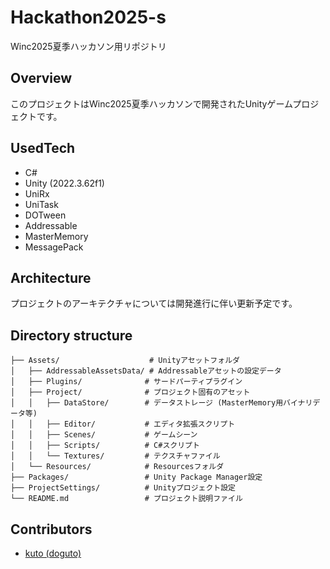 # Hackathon2025-s
Winc2025夏季ハッカソン用リポジトリ

## Overview

このプロジェクトはWinc2025夏季ハッカソンで開発されたUnityゲームプロジェクトです。

## UsedTech
* C#
* Unity (2022.3.62f1)
* UniRx
* UniTask
* DOTween
* Addressable
* MasterMemory
* MessagePack

## Architecture

プロジェクトのアーキテクチャについては開発進行に伴い更新予定です。

## Directory structure

```
├── Assets/                    # Unityアセットフォルダ
│   ├── AddressableAssetsData/ # Addressableアセットの設定データ
│   ├── Plugins/              # サードパーティプラグイン
│   ├── Project/              # プロジェクト固有のアセット
│   │   ├── DataStore/        # データストレージ (MasterMemory用バイナリデータ等)
│   │   ├── Editor/           # エディタ拡張スクリプト
│   │   ├── Scenes/           # ゲームシーン
│   │   ├── Scripts/          # C#スクリプト
│   │   └── Textures/         # テクスチャファイル
│   └── Resources/            # Resourcesフォルダ
├── Packages/                 # Unity Package Manager設定
├── ProjectSettings/          # Unityプロジェクト設定
└── README.md                 # プロジェクト説明ファイル
```

## Contributors

* [kuto (doguto)](https://github.com/doguto)